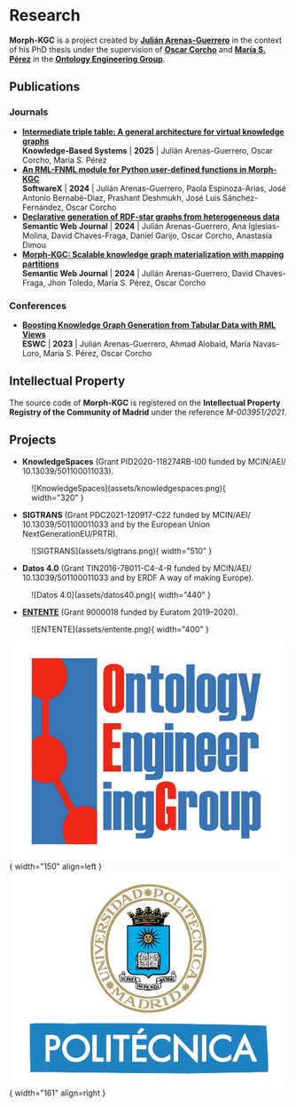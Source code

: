 # Research

**Morph-KGC** is a project created by **[Julián Arenas-Guerrero](https://orcid.org/0000-0002-3029-6469)** in the context of his PhD thesis under the supervision of **[Oscar Corcho](https://orcid.org/0000-0002-9260-0753)** and **[María S. Pérez](https://www.datsi.fi.upm.es/~mperez/)** in the **[Ontology Engineering Group](https://oeg.fi.upm.es/)**.

## Publications

### Journals

- **[Intermediate triple table: A general architecture for virtual knowledge graphs](https://doi.org/10.1016/j.knosys.2025.113179)**  
**Knowledge-Based Systems** | **2025** | Julián Arenas-Guerrero, Oscar Corcho, María S. Pérez
- **[An RML-FNML module for Python user-defined functions in Morph-KGC](https://www.sciencedirect.com/science/article/pii/S2352711024000803)**  
**SoftwareX** | **2024** | Julián Arenas-Guerrero, Paola Espinoza-Arias, José Antonio Bernabé-Diaz, Prashant Deshmukh, José Luis Sánchez-Fernández, Oscar Corcho
- **[Declarative generation of RDF-star graphs from heterogeneous data](https://doi.org/10.3233/SW-243602)**  
**Semantic Web Journal** | **2024** | Julián Arenas-Guerrero, Ana Iglesias-Molina, David Chaves-Fraga, Daniel Garijo, Oscar Corcho, Anastasia Dimou
- **[Morph-KGC: Scalable knowledge graph materialization with mapping partitions](https://doi.org/10.3233/SW-223135)**  
**Semantic Web Journal** | **2024** | Julián Arenas-Guerrero, David Chaves-Fraga, Jhon Toledo, María S. Pérez, Oscar Corcho

### Conferences

- **[Boosting Knowledge Graph Generation from Tabular Data with RML Views](https://2023.eswc-conferences.org/wp-content/uploads/2023/05/paper_Arenas-Guerrero_2023_Boosting.pdf)**  
**ESWC** | **2023** | Julián Arenas-Guerrero, Ahmad Alobaid, María Navas-Loro, María S. Pérez, Oscar Corcho

## Intellectual Property

The source code of **Morph-KGC** is registered on the **Intellectual Property Registry of the Community of Madrid** under the reference _M-003951/2021_.

## Projects

- **KnowledgeSpaces** (Grant PID2020-118274RB-I00 funded by MCIN/AEI/ 10.13039/501100011033).
<figure markdown>
  ![KnowledgeSpaces](assets/knowledgespaces.png){ width="320" }
</figure>

- **SIGTRANS** (Grant PDC2021-120917-C22 funded by MCIN/AEI/ 10.13039/501100011033 and by the European Union NextGenerationEU/PRTR).
<figure markdown>
  ![SIGTRANS](assets/sigtrans.png){ width="510" }
</figure>

- **Datos 4.0** (Grant TIN2016-78011-C4-4-R funded by MCIN/AEI/ 10.13039/501100011033 and by ERDF A way of making Europe).
<figure markdown>
  ![Datos 4.0](assets/datos40.png){ width="440" }
</figure>

- **[ENTENTE](https://doi.org/10.3030/900018)** (Grant 9000018 funded by Euratom 2019-2020).
<figure markdown>
  ![ENTENTE](assets/entente.png){ width="400" }
</figure>

![OEG](assets/logo-oeg.png){ width="150" align=left } ![UPM](assets/logo-upm.png){ width="161" align=right }
